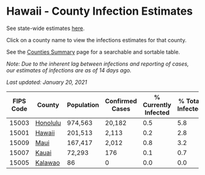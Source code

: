 # Hawaii - County Infection Estimates

See state-wide estimates [here](/infections/us-hi).

Click on a county name to view the infections estimates for that county.

See the [Counties Summary](/infections/summary-counties) page for a searchable and sortable table.

*Note: Due to the inherent lag between infections and reporting of cases, our estimates of infections are as of 14 days ago.*

*Last updated: January 20, 2021*

|   FIPS Code |               County |   Population |   Confirmed Cases |   % Currently Infected |   % Total Infected |
|-------------|----------------------|--------------|-------------------|------------------------|--------------------|
|       15003 | [Honolulu](honolulu) |      974,563 |            20,182 |                    0.5 |                5.8 |
|       15001 |     [Hawaii](hawaii) |      201,513 |             2,113 |                    0.2 |                2.8 |
|       15009 |         [Maui](maui) |      167,417 |             2,012 |                    0.8 |                3.2 |
|       15007 |       [Kauai](kauai) |       72,293 |               176 |                    0.1 |                0.7 |
|       15005 |   [Kalawao](kalawao) |           86 |                 0 |                    0.0 |                0.0 |